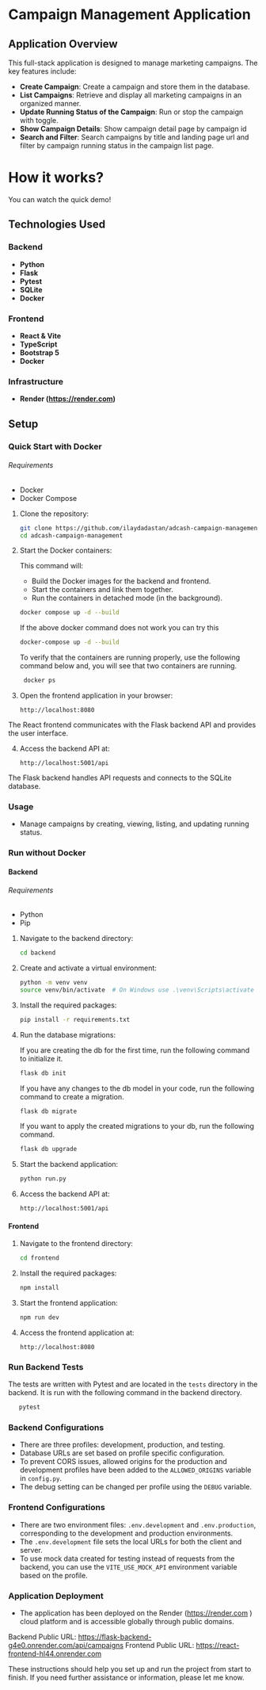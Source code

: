 # Campaign Management Application

## Application Overview

This full-stack application is designed to manage marketing campaigns. The key features include:

- **Create Campaign**: Create a campaign and store them in the database.
- **List Campaigns**: Retrieve and display all marketing campaigns in an organized manner.
- **Update Running Status of the Campaign**: Run or stop the campaign with toggle.
- **Show Campaign Details**: Show campaign detail page by campaign id
- **Search and Filter**: Search campaigns by title and landing page url and filter by campaign running status in the campaign list page.

# How it works?
You can watch the quick demo!


## Technologies Used
### Backend
- **Python**
- **Flask**
- **Pytest**
- **SQLite**
- **Docker**

### Frontend
- **React & Vite**
- **TypeScript**
- **Bootstrap 5**
- **Docker**

### Infrastructure
- **Render (https://render.com)**

## Setup

### Quick Start with Docker

###### Requirements

- Docker
- Docker Compose

1. Clone the repository:
    ```sh
    git clone https://github.com/ilaydadastan/adcash-campaign-management.git
    cd adcash-campaign-management
    ```

2. Start the Docker containers:

   This command will:
   - Build the Docker images for the backend and frontend. 
   - Start the containers and link them together. 
   - Run the containers in detached mode (in the background).

    ```sh
    docker compose up -d --build
    ```
   If the above docker command does not work you can try this
    ```sh
    docker-compose up -d --build
    ```
   To verify that the containers are running properly, use the following command below and, you will see that two containers are running.
   ```sh
    docker ps
    ```

3. Open the frontend application in your browser:
    ```
    http://localhost:8080
    ```
The React frontend communicates with the Flask backend API and provides the user interface.

4. Access the backend API at:
    ```
    http://localhost:5001/api
    ```
The Flask backend handles API requests and connects to the SQLite database.


### Usage

- Manage campaigns by creating, viewing, listing, and updating running status.



### Run without Docker
#### Backend

###### Requirements
- Python
- Pip

1. Navigate to the backend directory:
    ```sh
    cd backend
    ```

2. Create and activate a virtual environment:
    ```sh
    python -m venv venv
    source venv/bin/activate  # On Windows use .\venv\Scripts\activate
    ```

3. Install the required packages:
    ```sh
    pip install -r requirements.txt
    ```

4. Run the database migrations:

   If you are creating the db for the first time, run the following command to initialize it.

    ```sh
    flask db init
    ```

   If you have any changes to the db model in your code, run the following command to create a migration.

    ```sh
    flask db migrate
    ```
   
   If you want to apply the created migrations to your db, run the following command.

   ```sh
   flask db upgrade
    ```

5. Start the backend application:
    ```sh
    python run.py
    ```

6. Access the backend API at:
    ```
    http://localhost:5001/api
    ```

#### Frontend

1. Navigate to the frontend directory:
    ```sh
    cd frontend
    ```

2. Install the required packages:
    ```sh
    npm install
    ```

3. Start the frontend application:
    ```sh
    npm run dev
    ```

4. Access the frontend application at:
    ```
    http://localhost:8080
    ```

### Run Backend Tests
The tests are written with Pytest and are located in the `tests` directory in the backend. It is run with the following command in the backend directory.
   ```sh
      pytest
   ```

### Backend Configurations

- There are three profiles: development, production, and testing. 
- Database URLs are set based on profile specific configuration. 
- To prevent CORS issues, allowed origins for the production and development profiles have been added to the `ALLOWED_ORIGINS` variable in `config.py`. 
- The debug setting can be changed per profile using the `DEBUG` variable.

### Frontend Configurations

- There are two environment files: `.env.development` and `.env.production`, corresponding to the development and production environments.
- The `.env.development` file sets the local URLs for both the client and server. 
- To use mock data created for testing instead of requests from the backend, you can use the `VITE_USE_MOCK_API` environment variable based on the profile.

### Application Deployment

- The application has been deployed on the Render (https://render.com
) cloud platform and is accessible globally through public domains.

Backend Public URL: https://flask-backend-g4e0.onrender.com/api/campaigns
Frontend Public URL: https://react-frontend-hl44.onrender.com

These instructions should help you set up and run the project from start to finish. If you need further assistance or information, please let me know.
